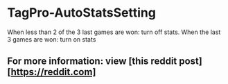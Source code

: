 # TagPro-AutoStatsSetting
When less than 2 of the 3 last games are won: turn off stats. When the last 3 games are won: turn on stats

## For more information: view [this reddit post][https://reddit.com]
